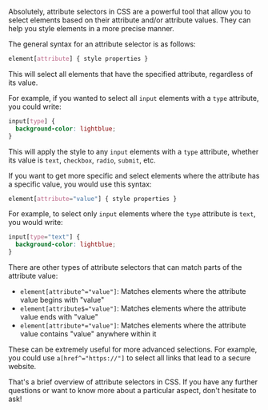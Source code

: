 Absolutely, attribute selectors in CSS are a powerful tool that allow you to select elements based on their attribute and/or attribute values. They can help you style elements in a more precise manner. 

The general syntax for an attribute selector is as follows:

```css
element[attribute] { style properties }
```

This will select all elements that have the specified attribute, regardless of its value.

For example, if you wanted to select all `input` elements with a `type` attribute, you could write:

```css
input[type] {
  background-color: lightblue;
}
```

This will apply the style to any `input` elements with a `type` attribute, whether its value is `text`, `checkbox`, `radio`, `submit`, etc.

If you want to get more specific and select elements where the attribute has a specific value, you would use this syntax:

```css
element[attribute="value"] { style properties }
```

For example, to select only `input` elements where the `type` attribute is `text`, you would write:

```css
input[type="text"] {
  background-color: lightblue;
}
```

There are other types of attribute selectors that can match parts of the attribute value:

- `element[attribute^="value"]`: Matches elements where the attribute value begins with "value"
- `element[attribute$="value"]`: Matches elements where the attribute value ends with "value"
- `element[attribute*="value"]`: Matches elements where the attribute value contains "value" anywhere within it

These can be extremely useful for more advanced selections. For example, you could use `a[href^="https://"]` to select all links that lead to a secure website.

That's a brief overview of attribute selectors in CSS. If you have any further questions or want to know more about a particular aspect, don't hesitate to ask!
